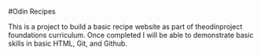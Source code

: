 #Odin Recipes

This is a  project to build a basic recipe website as part of theodinproject foundations curriculum. Once completed I will be able to demonstrate basic skills in basic HTML, Git, and Github.
